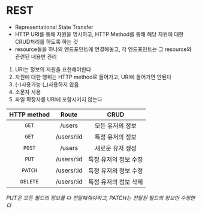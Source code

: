 # REST   
- Representational State Transfer   
- HTTP URI를 통해 자원을 명시하고, HTTP Method를 통해 해당 자원에 대한 CRUD처리를 하도록 하는 것   
- resource들을 하나의 엔드포인트에 연결해놓고, 각 엔드포인트는 그 resource와 관련된 내용만 관리   

1. URI는 정보의 자원을 표현해야한다   
2. 자원에 대한 행위는 HTTP method로 들어가고, URI에 들어가면 안된다   
3. (-)사용가능 (_)사용하지 않음   
4. 소문자 사용   
5. 파일 확장자를 URI에 포함시키지 않는다   

|HTTP method|Route|CRUD|
|:---:|:---:|:---:|
|`GET`|/users|모든 유저의 정보|
|`GET`|/users/:id|특정 유저의 정보|
|`POST`|/users|새로운 유저 생성|
|`PUT`|/users/:id|특정 유저의 정보 수정|
|`PATCH`|/users/:id|특정 유저의 정보 수정|
|`DELETE`|/users/:id|특정 유저의 정보 삭제|

*PUT은 모든 필드의 정보를 다 전달해줘야하고, PATCH는 전달된 필드의 정보만 수정한다*